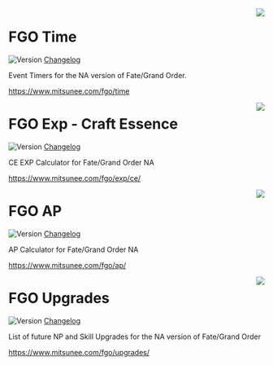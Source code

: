 
<img src="https://www.mitsunee.com/fgo/assets/icons/fgo-time.png" align="right">

# FGO Time
![Version](https://img.shields.io/badge/stable-2.3.0-green.svg) [Changelog](changelogs/fgo-time.md)

Event Timers for the NA version of Fate/Grand Order.

https://www.mitsunee.com/fgo/time

<img src="https://www.mitsunee.com/fgo/assets/icons/fgo-exp.png" align="right">

# FGO Exp - Craft Essence
![Version](https://img.shields.io/badge/stable-1.1-green.svg) [Changelog](changelogs/fgo-exp-ce.md)

CE EXP Calculator for Fate/Grand Order NA

https://www.mitsunee.com/fgo/exp/ce/

<img src="https://www.mitsunee.com/fgo/assets/icons/fgo-ap.png" align="right">

# FGO AP
![Version](https://img.shields.io/badge/stable-1.0-green.svg) [Changelog](changelogs/fgo-ap.md)

AP Calculator for Fate/Grand Order NA

https://www.mitsunee.com/fgo/ap/

<img src="https://www.mitsunee.com/fgo/assets/icons/fgo-upgrades.png" align="right">

# FGO Upgrades
![Version](https://img.shields.io/badge/stable-1.0-green.svg) [Changelog](changelogs/fgo-upgrades.md)

List of future NP and Skill Upgrades for the NA version of Fate/Grand Order

https://www.mitsunee.com/fgo/upgrades/
